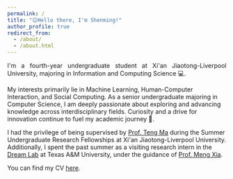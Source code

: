 ```yaml
---
permalink: /
title: "😊Hello there, I'm Shenming!"
author_profile: true
redirect_from: 
  - /about/
  - /about.html
---
```


<p style="text-align: justify;">
I'm a fourth-year undergraduate student at Xi'an Jiaotong-Liverpool University, majoring in Information and Computing Science 💻.

My interests primarily lie in Machine Learning, Human-Computer Interaction, and Social Computing. As a senior undergraduate majoring in Computer Science, I am deeply passionate about exploring and advancing knowledge across interdisciplinary fields. Curiosity and a drive for innovation continue to fuel my academic journey 🌟.

I had the privilege of being supervised by [Prof. Teng Ma](https://scholar.xjtlu.edu.cn/en/persons/TengMa) during the Summer Undergraduate Research Fellowships at Xi'an Jiaotong-Liverpool University. Additionally, I spent the past summer as a visiting research intern in the [Dream Lab](https://www.xiameng.org/DreamLab/) at Texas A&M University, under the guidance of [Prof. Meng Xia](https://www.xiameng.org/).

You can find my CV [here](../assets/Curriculum_Vitae.pdf).
</p>
